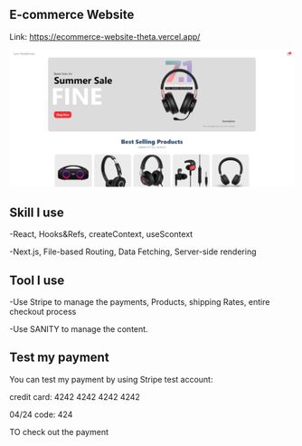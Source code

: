## E-commerce Website

Link: https://ecommerce-website-theta.vercel.app/

![screenshot](https://github.com/LyonWang25/ecommerce_website/blob/main/Desktop.png)

## Skill I use

-React, Hooks&Refs, createContext, useScontext

-Next.js, File-based Routing, Data Fetching, Server-side rendering

## Tool I use

-Use Stripe to manage the payments, Products, shipping Rates, entire checkout process


-Use SANITY to manage the content.

## Test my payment 

You can test my payment by using Stripe test account:

credit card: 4242 4242 4242 4242

04/24 code: 424

TO check out the payment 
